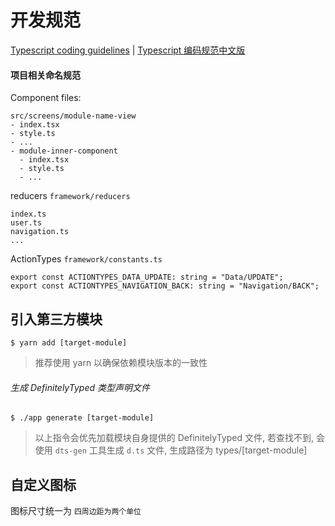 # 开发规范

[Typescript coding guidelines](https://github.com/Microsoft/TypeScript/wiki/Coding-guidelines) | [Typescript 编码规范中文版](https://zhongsp.gitbooks.io/typescript-handbook/content/doc/wiki/coding_guidelines.html)

#### 项目相关命名规范

Component files:

```
src/screens/module-name-view
- index.tsx
- style.ts
- ...
- module-inner-component
  - index.tsx
  - style.ts
  - ...
```

reducers `framework/reducers`

```
index.ts
user.ts
navigation.ts
...
```

ActionTypes `framework/constants.ts`

```
export const ACTIONTYPES_DATA_UPDATE: string = "Data/UPDATE";
export const ACTIONTYPES_NAVIGATION_BACK: string = "Navigation/BACK";
```

## 引入第三方模块

```
$ yarn add [target-module] 
```
> 推荐使用 yarn 以确保依赖模块版本的一致性

###### 生成 DefinitelyTyped 类型声明文件

```
$ ./app generate [target-module]
```

> 以上指令会优先加载模块自身提供的 DefinitelyTyped 文件, 若查找不到, 会使用 `dts-gen` 工具生成 `d.ts` 文件, 生成路径为 types/[target-module]

> 


## 自定义图标

图标尺寸统一为 `四周边距为两个单位`


